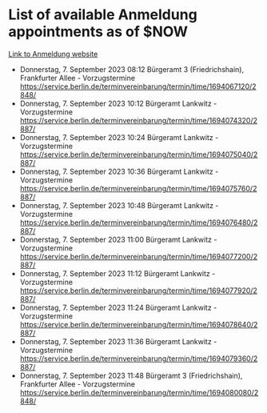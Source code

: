 # List of available Anmeldung appointments as of $NOW
[Link to Anmeldung website](https://service.berlin.de/terminvereinbarung/termin/tag.php?termin=1&anliegen[]=120686&dienstleisterlist=122210,122217,327316,122219,327312,122227,327314,122231,327346,122243,327348,122254,122252,329742,122260,329745,122262,329748,122271,327278,122273,327274,122277,327276,330436,122280,327294,122282,327290,122284,327292,122291,327270,122285,327266,122286,327264,122296,327268,150230,329760,122297,327286,122294,327284,122312,329763,122314,329775,122304,327330,122311,327334,122309,327332,317869,122281,327352,122279,329772,122283,122276,327324,122274,327326,122267,329766,122246,327318,122251,327320,122257,327322,122208,327298,122226,327300&herkunft=http%3A%2F%2Fservice.berlin.de%2Fdienstleistung%2F120686%2F)
- Donnerstag, 7. September 2023 08:12 Bürgeramt 3 (Friedrichshain), Frankfurter Allee - Vorzugstermine https://service.berlin.de/terminvereinbarung/termin/time/1694067120/2848/
- Donnerstag, 7. September 2023 10:12 Bürgeramt Lankwitz - Vorzugstermine https://service.berlin.de/terminvereinbarung/termin/time/1694074320/2887/
- Donnerstag, 7. September 2023 10:24 Bürgeramt Lankwitz - Vorzugstermine https://service.berlin.de/terminvereinbarung/termin/time/1694075040/2887/
- Donnerstag, 7. September 2023 10:36 Bürgeramt Lankwitz - Vorzugstermine https://service.berlin.de/terminvereinbarung/termin/time/1694075760/2887/
- Donnerstag, 7. September 2023 10:48 Bürgeramt Lankwitz - Vorzugstermine https://service.berlin.de/terminvereinbarung/termin/time/1694076480/2887/
- Donnerstag, 7. September 2023 11:00 Bürgeramt Lankwitz - Vorzugstermine https://service.berlin.de/terminvereinbarung/termin/time/1694077200/2887/
- Donnerstag, 7. September 2023 11:12 Bürgeramt Lankwitz - Vorzugstermine https://service.berlin.de/terminvereinbarung/termin/time/1694077920/2887/
- Donnerstag, 7. September 2023 11:24 Bürgeramt Lankwitz - Vorzugstermine https://service.berlin.de/terminvereinbarung/termin/time/1694078640/2887/
- Donnerstag, 7. September 2023 11:36 Bürgeramt Lankwitz - Vorzugstermine https://service.berlin.de/terminvereinbarung/termin/time/1694079360/2887/
- Donnerstag, 7. September 2023 11:48 Bürgeramt 3 (Friedrichshain), Frankfurter Allee - Vorzugstermine https://service.berlin.de/terminvereinbarung/termin/time/1694080080/2848/
